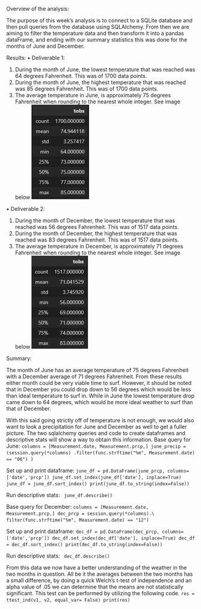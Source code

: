 Overview of the analysis:

The purpose of this week’s analysis is to connect to a SQLite database and then pull queries from the database using SQLAlchemy.  From then we are aiming to filter the temperature data and then transform it into a pandas dataFrame, and ending with our summary statistics this was done for the months of June and December.

Results:
•	Deliverable 1:
1.	During the month of June, the lowest temperature that was reached was 64 degrees Fahrenheit.  This was of 1700 data points.
2.	During the month of June, the highest temperature that was reached was 85 degrees Fahrenheit.  This was of 1700 data points.
3.	The average temperature in June, is approximately 75 degrees Fahrenheit when rounding to the nearest whole integer.
See image below
![This is an image](https://github.com/BMoreland20/Surfs_Up/blob/main/Resources/June%20Temps.png)


•	Deliverable 2:
1.	During the month of December, the lowest temperature that was reached was 56 degrees Fahrenheit.  This was of 1517 data points.
2.	During the month of December, the highest temperature that was reached was 83 degrees Fahrenheit.  This was of 1517 data points.
3.	The average temperature in December, is approximately 71 degrees Fahrenheit when rounding to the nearest whole integer.
See image below
![This is an image](https://github.com/BMoreland20/Surfs_Up/blob/main/Resources/December%20Temps.png)

Summary:

The month of June has an average temperature of 75 degrees Fahrenheit with a December average of 71 degrees Fahrenheit.  From these results either month could be very viable time to surf.  However, it should be noted that in December you could drop down to 56 degrees which would be less than ideal temperature to surf in.  While in June the lowest temperature drop came down to 64 degrees, which would be more ideal weather to surf than that of December.

With this said going strictly off of temperature is not enough, we would also want to look a precipitation for June and December as well to get a fuller picture.  The two sqlalchemy queries and code to create dataframes and descriptive stats will show a way to obtain this information.
Base query for June:
`columns = [Measurement.date, Measurement.prcp,]
june_precip = (session.query(*columns)
    .filter(func.strftime("%m", Measurement.date) == "06")
)`

Set up and print dataframe:
`june_df = pd.DataFrame(june_prcp, columns=['date','prcp'])
june_df.set_index(june_df['date'], inplace=True)
june_df = june_df.sort_index()
print(june_df.to_string(index=False))`

Run descriptive stats:
` june_df.describe()`


Base query for December:
` columns = [Measurement.date, Measurement.prcp,]
dec_prcp = session.query(*columns).\
    filter(func.strftime("%m", Measurement.date) == "12") `

Set up and print dataframe:
` dec_df = pd.DataFrame(dec_prcp, columns=['date','prcp'])
dec_df.set_index(dec_df['date'], inplace=True)
dec_df = dec_df.sort_index()
print(dec_df.to_string(index=False)) `

Run descriptive stats:
` dec_df.describe()`

From this data we now have a better understanding of the weather in the two months in question.  All be it the averages between the two months has a small difference, by doing a quick Welch’s t-test of independence and an alpha value of .05 we can determine that the means are not statistically significant.  This test can be performed by utilizing the following code.
` res = ttest_ind(v1, v2, equal_var= False)
print(res) `

